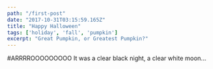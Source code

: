 ```yaml
---
path: "/first-post"
date: "2017-10-31T03:15:59.165Z"
title: "Happy Halloween"
tags: ['holiday', 'fall', 'pumpkin']
excerpt: "Great Pumpkin, or Greatest Pumpkin?"
---
```


#ARRRROOOOOOOOO
It was a clear black night, a clear white moon...

